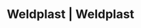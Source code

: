 ---
Filename: "eshop-products-variant739"
Link: "file:/Users/vinayakpatel/Downloads/www.weldplast.cz/eshop_products_compare/add/eshop-products-variant739"
product_name: "null"
product_id: "null"
title: "Weldplast | Weldplast"
product_desc: ""
product_specs: ""
product_downloads: ""
href: ""
p_desc_2: ""
accessories: ""
similar_products: ""
---